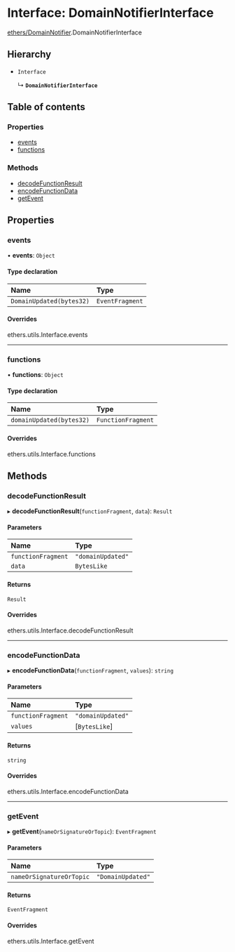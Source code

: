 # Interface: DomainNotifierInterface

[ethers/DomainNotifier](../modules/ethers_DomainNotifier.md).DomainNotifierInterface

## Hierarchy

- `Interface`

  ↳ **`DomainNotifierInterface`**

## Table of contents

### Properties

- [events](ethers_DomainNotifier.DomainNotifierInterface.md#events)
- [functions](ethers_DomainNotifier.DomainNotifierInterface.md#functions)

### Methods

- [decodeFunctionResult](ethers_DomainNotifier.DomainNotifierInterface.md#decodefunctionresult)
- [encodeFunctionData](ethers_DomainNotifier.DomainNotifierInterface.md#encodefunctiondata)
- [getEvent](ethers_DomainNotifier.DomainNotifierInterface.md#getevent)

## Properties

### events

• **events**: `Object`

#### Type declaration

| Name | Type |
| :------ | :------ |
| `DomainUpdated(bytes32)` | `EventFragment` |

#### Overrides

ethers.utils.Interface.events

___

### functions

• **functions**: `Object`

#### Type declaration

| Name | Type |
| :------ | :------ |
| `domainUpdated(bytes32)` | `FunctionFragment` |

#### Overrides

ethers.utils.Interface.functions

## Methods

### decodeFunctionResult

▸ **decodeFunctionResult**(`functionFragment`, `data`): `Result`

#### Parameters

| Name | Type |
| :------ | :------ |
| `functionFragment` | ``"domainUpdated"`` |
| `data` | `BytesLike` |

#### Returns

`Result`

#### Overrides

ethers.utils.Interface.decodeFunctionResult

___

### encodeFunctionData

▸ **encodeFunctionData**(`functionFragment`, `values`): `string`

#### Parameters

| Name | Type |
| :------ | :------ |
| `functionFragment` | ``"domainUpdated"`` |
| `values` | [`BytesLike`] |

#### Returns

`string`

#### Overrides

ethers.utils.Interface.encodeFunctionData

___

### getEvent

▸ **getEvent**(`nameOrSignatureOrTopic`): `EventFragment`

#### Parameters

| Name | Type |
| :------ | :------ |
| `nameOrSignatureOrTopic` | ``"DomainUpdated"`` |

#### Returns

`EventFragment`

#### Overrides

ethers.utils.Interface.getEvent
